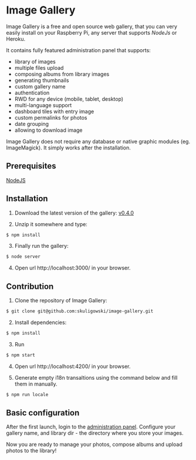 # Image Gallery

Image Gallery is a free and open source web gallery, that you can very easily install on your Raspberry Pi, any server that supports *NodeJs* or Heroku.

It contains fully featured administration panel that supports:
- library of images
- multiple files upload
- composing albums from library images
- generating thumbnails
- custom gallery name
- authentication
- RWD for any device (mobile, tablet, desktop)
- multi-language support
- dashboard tiles with entry image
- custom permalinks for photos
- date grouping
- allowing to download image

Image Gallery does not require any database or native graphic modules (eg. ImageMagick).
It simply works after the installation.

## Prerequisites

[NodeJS](https://nodejs.org/en/download/)

## Installation

1. Download the latest version of the gallery: [v0.4.0](https://github.com/skuligowski/image-gallery/releases/download/v0.4.0/v0.4.0.zip)

2. Unzip it somewhere and type:

```bash
$ npm install
```

3. Finally run the gallery:

```bash
$ node server
```

4. Open url http://localhost:3000/ in your browser.


## Contribution

1. Clone the repository of Image Gallery:

```bash
$ git clone git@github.com:skuligowski/image-gallery.git
```

2. Install dependencies:

```bash
$ npm install
```

3. Run

```bash
$ npm start
```

4. Open url http://localhost:4200/ in your browser.


5. Generate empty i18n transaltions using the command below and fill them in manually.

```bash
$ npm run locale
```

## Basic configuration

After the first launch, login to the [administration panel](http://localhost:3000/login).
Configure your gallery name, and library dir - the directory where you store your images.

Now you are ready to manage your photos, compose albums and upload photos to the library!


